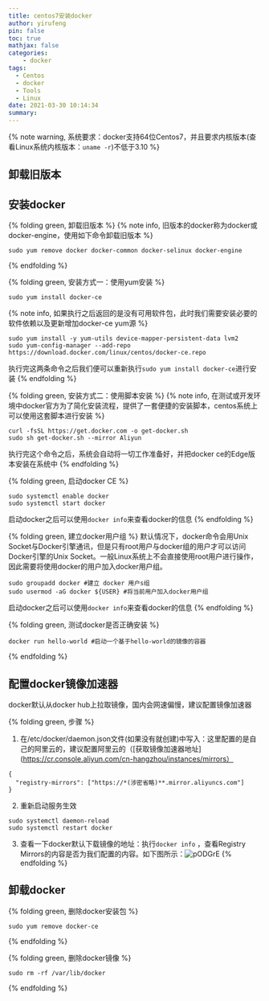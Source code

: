 ```yaml
---
title: centos7安装docker
author: yirufeng
pin: false
toc: true
mathjax: false
categories: 
    - docker
tags:
  - Centos
  - docker
  - Tools
  - Linux
date: 2021-03-30 10:14:34
summary:
---
```



{% note warning, 系统要求：docker支持64位Centos7，并且要求内核版本(查看Linux系统内核版本：`uname -r`)不低于3.10 %}

## 卸载旧版本


## 安装docker

{% folding green, 卸载旧版本 %}
{% note info, 旧版本的docker称为docker或docker-engine，使用如下命令卸载旧版本  %}
```shell
sudo yum remove docker docker-common docker-selinux docker-engine
```
{% endfolding %}


{% folding green, 安装方式一：使用yum安装 %}
```shell
sudo yum install docker-ce
```
{% note info, 如果执行之后返回的是没有可用软件包，此时我们需要安装必要的软件依赖以及更新增加docker-ce yum源 %}
```shell
sudo yum install -y yum-utils device-mapper-persistent-data lvm2
sudo yum-config-manager --add-repo https://download.docker.com/linux/centos/docker-ce.repo
```
执行完这两条命令之后我们便可以重新执行`sudo yum install docker-ce`进行安装
{% endfolding %}

{% folding green, 安装方式二：使用脚本安装 %}
{% note info, 在测试或开发环境中docker官方为了简化安装流程，提供了一套便捷的安装脚本，centos系统上可以使用这套脚本进行安装 %}
```shell
curl -fsSL https://get.docker.com -o get-docker.sh
sudo sh get-docker.sh --mirror Aliyun
```
执行完这个命令之后，系统会自动将一切工作准备好，并把docker ce的Edge版本安装在系统中
{% endfolding %}

<!-- more -->

{% folding green, 启动docker CE %}
```shell
sudo systemctl enable docker
sudo systemctl start docker
```
启动docker之后可以使用`docker info`来查看docker的信息
{% endfolding %}

{% folding green, 建立docker用户组 %}
默认情况下，docker命令会用Unix Socket与Docker引擎通讯，但是只有root用户与docker组的用户才可以访问Docker引擎的Unix Socket。一般Linux系统上不会直接使用root用户进行操作，因此需要将使用docker的用户加入docker用户组。
```shell
sudo groupadd docker #建立 docker 用户s组
sudo usermod -aG docker ${USER} #将当前用户加入docker用户组
```
启动docker之后可以使用`docker info`来查看docker的信息
{% endfolding %}

{% folding green, 测试docker是否正确安装 %}
```shell
docker run hello-world #启动一个基于hello-world的镜像的容器
```
{% endfolding %}

## 配置docker镜像加速器

docker默认从docker hub上拉取镜像，国内会网速偏慢，建议配置镜像加速器

{% folding green, 步骤 %}
1. 在/etc/docker/daemon.json文件(如果没有就创建)中写入：这里配置的是自己的阿里云的，建议配置阿里云的（[获取镜像加速器地址](https://cr.console.aliyun.com/cn-hangzhou/instances/mirrors）
```
{
  "registry-mirrors": ["https://*(涉密省略)**.mirror.aliyuncs.com"]
}
```
2. 重新启动服务生效
```shell
sudo systemctl daemon-reload
sudo systemctl restart docker
```
3. 查看一下docker默认下载镜像的地址：执行`docker info` ，查看Registry Mirrors的内容是否为我们配置的内容。如下图所示：![pODGrE](https://cdn.jsdelivr.net/gh/sivanWu0222/ImageHosting@master/uPic/pODGrE.png)
{% endfolding %}

## 卸载docker
{% folding green, 删除docker安装包 %}
```shell
sudo yum remove docker-ce
```
{% endfolding %}

{% folding green, 删除docker镜像 %}
```shell
sudo rm -rf /var/lib/docker
```
{% endfolding %}
